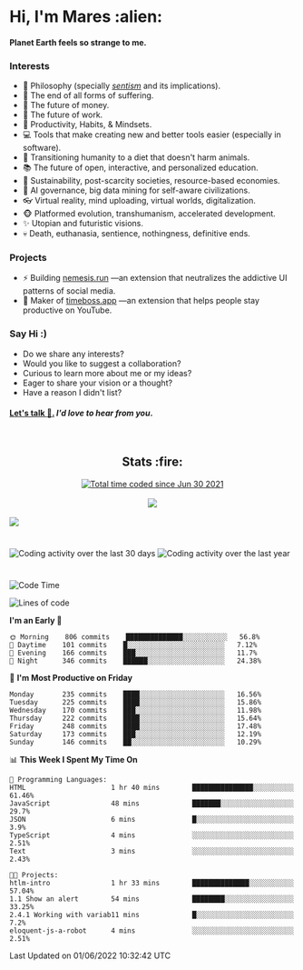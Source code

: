 <h1>Hi, I'm Mares :alien:</h1>

#### Planet Earth feels so strange to me.

### **Interests**

- 🌊 Philosophy (specially [_sentism_][sentismmedium] and its implications).
- 🎯 The end of all forms of suffering.
- 💸 The future of money.
- 💼 The future of work.
- 🧠 Productivity, Habits, & Mindsets.
- 💻 Tools that make creating new and better tools easier (especially in software).
- 🥗 Transitioning humanity to a diet that doesn't harm animals.
- 📚 The future of open, interactive, and personalized education.
- 🌱 Sustainability, post-scarcity societies, resource-based economies.
- 🤖 AI governance, big data mining for self-aware civilizations.
- 👓 Virtual reality, mind uploading, virtual worlds, digitalization.
- 🐵 Platformed evolution, transhumanism, accelerated development.
- ✨ Utopian and futuristic visions.
- 💀 Death, euthanasia, sentience, nothingness, definitive ends.


### **Projects**

- ⚡ Building [nemesis.run](https://nemesis.run) —an extension that neutralizes the addictive UI patterns of social media.
- 💎 Maker of [timeboss.app](https://timeboss.app) —an extension that helps people stay productive on YouTube.


### **Say Hi :)**

- Do we share any interests?
- Would you like to suggest a collaboration?
- Curious to learn more about me or my ideas?
- Eager to share your vision or a thought?
- Have a reason I didn't list?

#### [Let's talk :wave:.](mailto:mareszhar@gmail.com) _I'd love to hear from you_.

[sentismmedium]: https://medium.com/@mareszhar/born-a-prisoner-a-reflection-about-life-its-struggles-and-a-plan-to-escape-d8566ce9b026

<br>

<h2 align="center">Stats :fire:</h2>

<div align="center">
  <a href="https://wakatime.com/@cfdc0e0d-4860-4b62-9ff0-cb659185525e">
    <img src="https://wakatime.com/badge/user/cfdc0e0d-4860-4b62-9ff0-cb659185525e.svg" alt="Total time coded since Jun 30 2021" />
  </a>
</div>

<br>

<!-- 
Add or remove this: 
&dates=B1AAB3FF 
...or this...
&date_format=M%20j%5B%2C%20Y%5D
from the *streak stats URL below* if they get bugged and aren't updating: 
-->

<div align="center">
  <img src="https://github-readme-streak-stats.herokuapp.com?user=mareszhar&theme=black-ice&hide_border=true&stroke=FFFFFF15&ring=DF8FFE&fire=DF8FFE&currStreakLabel=DF8FFE&background=1A232A&currStreakNum=86FFAB&dates=B1AAB3FF&date_format=M%20j%5B%2C%20Y%5D">
</div>

<br>

<img src="https://activity-graph.herokuapp.com/graph?username=mareszhar&theme=nord&bg_color=00000000&color=979797&line=DF8FFE&point=00000000&area=true&hide_border=true">

<br>

<h1></h1>

<img src="https://wakatime.com/share/@mares/5df0ff02-9c79-41b4-b540-51dc9c65a57b.svg" alt="Coding activity over the last 30 days" />
<img src="https://wakatime.com/share/@mares/ea89ba71-f374-40af-930c-e0655909fe37.svg" alt="Coding activity over the last year" />

<h1></h1>

<!--START_SECTION:waka-->
![Code Time](http://img.shields.io/badge/Code%20Time-524%20hrs%2056%20mins-blue)

![Lines of code](https://img.shields.io/badge/From%20Hello%20World%20I%27ve%20Written-134%20Thousand%20lines%20of%20code-blue)

**I'm an Early 🐤** 

```text
🌞 Morning    806 commits    ██████████████░░░░░░░░░░░   56.8% 
🌆 Daytime    101 commits    █░░░░░░░░░░░░░░░░░░░░░░░░   7.12% 
🌃 Evening    166 commits    ███░░░░░░░░░░░░░░░░░░░░░░   11.7% 
🌙 Night      346 commits    ██████░░░░░░░░░░░░░░░░░░░   24.38%

```
📅 **I'm Most Productive on Friday** 

```text
Monday       235 commits    ████░░░░░░░░░░░░░░░░░░░░░   16.56% 
Tuesday      225 commits    ████░░░░░░░░░░░░░░░░░░░░░   15.86% 
Wednesday    170 commits    ███░░░░░░░░░░░░░░░░░░░░░░   11.98% 
Thursday     222 commits    ████░░░░░░░░░░░░░░░░░░░░░   15.64% 
Friday       248 commits    ████░░░░░░░░░░░░░░░░░░░░░   17.48% 
Saturday     173 commits    ███░░░░░░░░░░░░░░░░░░░░░░   12.19% 
Sunday       146 commits    ██░░░░░░░░░░░░░░░░░░░░░░░   10.29%

```


📊 **This Week I Spent My Time On** 

```text
💬 Programming Languages: 
HTML                     1 hr 40 mins        ███████████████░░░░░░░░░░   61.46% 
JavaScript               48 mins             ███████░░░░░░░░░░░░░░░░░░   29.7% 
JSON                     6 mins              █░░░░░░░░░░░░░░░░░░░░░░░░   3.9% 
TypeScript               4 mins              ░░░░░░░░░░░░░░░░░░░░░░░░░   2.51% 
Text                     3 mins              ░░░░░░░░░░░░░░░░░░░░░░░░░   2.43%

🐱‍💻 Projects: 
htlm-intro               1 hr 33 mins        ██████████████░░░░░░░░░░░   57.04% 
1.1 Show an alert        54 mins             ████████░░░░░░░░░░░░░░░░░   33.25% 
2.4.1 Working with variab11 mins             █░░░░░░░░░░░░░░░░░░░░░░░░   7.2% 
eloquent-js-a-robot      4 mins              ░░░░░░░░░░░░░░░░░░░░░░░░░   2.51%

```


 Last Updated on 01/06/2022 10:32:42 UTC
<!--END_SECTION:waka-->
